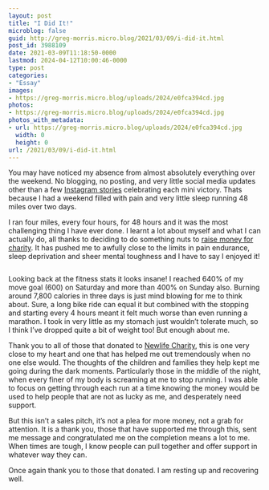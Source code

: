 ```yaml
---
layout: post
title: "I Did It!"
microblog: false
guid: http://greg-morris.micro.blog/2021/03/09/i-did-it.html
post_id: 3988109
date: 2021-03-09T11:18:50-0000
lastmod: 2024-04-12T10:00:46-0000
type: post
categories:
- "Essay"
images:
- https://greg-morris.micro.blog/uploads/2024/e0fca394cd.jpg
photos:
- https://greg-morris.micro.blog/uploads/2024/e0fca394cd.jpg
photos_with_metadata:
- url: https://greg-morris.micro.blog/uploads/2024/e0fca394cd.jpg
  width: 0
  height: 0
url: /2021/03/09/i-did-it.html
---
```

<p>You may have noticed my absence from almost absolutely everything over the weekend. No blogging, no posting, and very little social media updates other than a few <a href="https://www.instagram.com/stories/highlights/17884476947085317/">Instagram stories</a> celebrating each mini victory. Thats because I had a weekend filled with pain and very little sleep running 48 miles over two days.</p><p>I ran four miles, every four hours, for 48 hours and it was the most challenging thing I have ever done. I learnt a lot about myself and what I can actually do, all thanks to deciding to do something nuts to <a href="https://www.justgiving.com/fundraising/gr36">raise money for charity</a>. It has pushed me to awfully close to the limits in pain endurance, sleep deprivation and sheer mental toughness and I have to say I enjoyed it!</p><figure class="kg-card kg-image-card"><img src="uploads/2024/e0fca394cd.jpg" class="kg-image" alt loading="lazy" /></figure><p>Looking back at the fitness stats it looks insane! I reached 640% of my move goal (600) on Saturday and more than 400% on Sunday also. Burning around 7,800 calories in three days is just mind blowing for me to think about. Sure, a long bike ride can equal it but combined with the stopping and starting every 4 hours meant it felt much worse than even running a marathon. I took in very little as my stomach just wouldn’t tolerate much, so I think I’ve dropped quite a bit of weight too! But enough about me.</p><p>Thank you to all of those that donated to <a href="https://newlifecharity.co.uk">Newlife Charity</a>, this is one very close to my heart and one that has helped me out tremendously when no one else would. The thoughts of the children and families they help kept me going during the dark moments. Particularly those in the middle of the night, when every finer of my body is screaming at me to stop running. I was able to focus on getting through each run at a time knowing the money would be used to help people that are not as lucky as me, and desperately need support.</p><p>But this isn’t a sales pitch, it’s not a plea for more money, not a grab for attention. It is a thank you, those that have supported me through this, sent me message and congratulated me on the completion means a lot to me. When times are tough, I know people can pull together and offer support in whatever way they can.</p><p>Once again thank you to those that donated. I am resting up and recovering well.</p>
